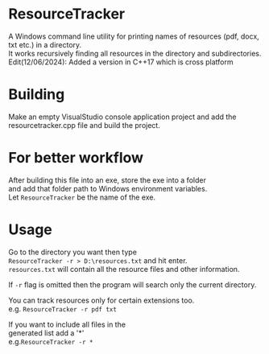 # ResourceTracker
A Windows command line utility for printing names of resources (pdf, docx, txt etc.) in a  directory.  
It works recursively finding all resources in the directory and subdirectories.  
Edit(12/06/2024): Added a version in C++17 which is cross platform

# Building
Make an empty VisualStudio console application project and add the   
resourcetracker.cpp file and build the project.  

# For better workflow
After building this file into an exe, store the exe into a folder  
and add that folder path to Windows environment variables.  
Let `ResourceTracker` be the name of the exe.  

# Usage
Go to the directory you want then type  
`ResourceTracker -r > D:\resources.txt`
and hit enter.  
`resources.txt` will contain all the resource files and other information.  

If `-r` flag is omitted then the program will search only the current directory.  

You can track resources only for certain extensions too.  
e.g. `ResourceTracker -r pdf txt`

If you want to include all files in the  
generated list add a '*'  
e.g.`ResourceTracker -r * `

